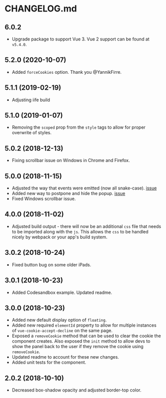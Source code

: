 # CHANGELOG.md

## 6.0.2

- Upgrade package to support Vue 3. Vue 2 support can be found at `v5.4.0`.

## 5.2.0 (2020-10-07)

- Added `forceCookies` option. Thank you @YannikFirre.

## 5.1.1 (2019-02-19)

- Adjusting iife build

## 5.1.0 (2019-01-07)

- Removing the `scoped` prop from the `style` tags to allow for proper overwrite of styles.

## 5.0.2 (2018-12-13)

- Fixing scrollbar issue on Windows in Chrome and Firefox.

## 5.0.0 (2018-11-15)

- Adjusted the way that events were emitted (now all snake-case). [issue](https://github.com/johndatserakis/vue-cookie-accept-decline/issues/10)
- Added new way to postpone and hide the popup. [issue](https://github.com/johndatserakis/vue-cookie-accept-decline/issues/11)
- Fixed Windows scrollbar issue.

## 4.0.0 (2018-11-02)

- Adjusted build output - there will now be an additional `css` file that needs to be imported along with the `js`. This allows the `css` to be handled nicely by webpack or your app's build system.

## 3.0.2 (2018-10-24)

- Fixed button bug on some older iPads.

## 3.0.1 (2018-10-23)

- Added Codesandbox example. Updated readme.

## 3.0.0 (2018-10-23)

- Added new default display option of `floating`.
- Added new required `elementId` property to allow for multiple instances of `vue-cookie-accept-decline` on the same page.
- Exposed a `removeCookie` method that can be used to clear the cookie the component creates. Also exposed the `init` method to allow devs to show the panel back to the user if they remove the cookie using `removeCookie`.
- Updated readme to account for these new changes.
- Added unit tests for the component.

## 2.0.2 (2018-10-10)

- Decreased box-shadow opacity and adjusted border-top color.
